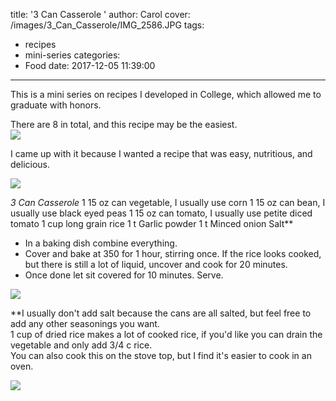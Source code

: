 title: '3 Can Casserole '
author: Carol
cover: /images/3_Can_Casserole/IMG_2586.JPG
tags:
  - recipes
  - mini-series
categories:
  - Food
date: 2017-12-05 11:39:00
---
This is a mini series on recipes I developed in College, which allowed me to graduate with honors.  

There are 8 in total, and this recipe may be the easiest.  
![](/images/3_Can_Casserole/IMG_2584.JPG)

I came up with it because I wanted a recipe that was easy, nutritious, and delicious. 

![](/images/3_Can_Casserole/IMG_2588.JPG)

*3 Can Casserole*
1 15 oz can vegetable, I usually use corn
1 15 oz can bean, I usually use black eyed peas
1 15 oz can tomato, I usually use petite diced tomato
1 cup long grain rice
1 t Garlic powder
1 t Minced onion
Salt**

- In a baking dish combine everything.  
- Cover and bake at 350 for 1 hour, stirring once. If the rice looks cooked, but there is still a lot of liquid, uncover and cook for 20 minutes.  
- Once done let sit covered for 10 minutes.  Serve.  

![](/images/3_Can_Casserole/IMG_2589.JPG)

**I usually don't add salt because the cans are all salted, but feel free to add any other seasonings you want.  
1 cup of dried rice makes a lot of cooked rice, if you'd like you can drain the vegetable and only add 3/4 c rice.  
You can also cook this on the stove top, but I find it's easier to cook in an oven.  

![](/images/3_Can_Casserole/IMG_2592.JPG)
